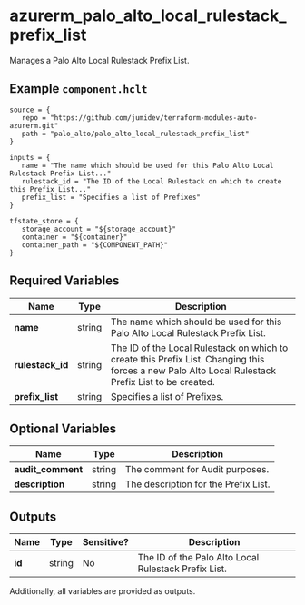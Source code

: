 # azurerm_palo_alto_local_rulestack_prefix_list

Manages a Palo Alto Local Rulestack Prefix List.

## Example `component.hclt`

```hcl
source = {
   repo = "https://github.com/jumidev/terraform-modules-auto-azurerm.git"   
   path = "palo_alto/palo_alto_local_rulestack_prefix_list"   
}

inputs = {
   name = "The name which should be used for this Palo Alto Local Rulestack Prefix List..."   
   rulestack_id = "The ID of the Local Rulestack on which to create this Prefix List..."   
   prefix_list = "Specifies a list of Prefixes"   
}

tfstate_store = {
   storage_account = "${storage_account}"   
   container = "${container}"   
   container_path = "${COMPONENT_PATH}"   
}

```

## Required Variables

| Name | Type |  Description |
| ---- | --------- |  ----------- |
| **name** | string |  The name which should be used for this Palo Alto Local Rulestack Prefix List. | 
| **rulestack_id** | string |  The ID of the Local Rulestack on which to create this Prefix List. Changing this forces a new Palo Alto Local Rulestack Prefix List to be created. | 
| **prefix_list** | string |  Specifies a list of Prefixes. | 

## Optional Variables

| Name | Type |  Description |
| ---- | --------- |  ----------- |
| **audit_comment** | string |  The comment for Audit purposes. | 
| **description** | string |  The description for the Prefix List. | 



## Outputs

| Name | Type | Sensitive? | Description |
| ---- | ---- | --------- | --------- |
| **id** | string | No  | The ID of the Palo Alto Local Rulestack Prefix List. | 

Additionally, all variables are provided as outputs.
